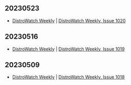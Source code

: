 ## 20230523
- [DistroWatch Weekly](https://distrowatch.com/weekly.php) | [DistroWatch Weekly, Issue 1020](https://distrowatch.com/weekly.php?issue=20230522)

## 20230516
- [DistroWatch Weekly](https://distrowatch.com/weekly.php) | [DistroWatch Weekly, Issue 1019](https://distrowatch.com/weekly.php?issue=20230515)

## 20230509
- [DistroWatch Weekly](https://distrowatch.com/weekly.php) | [DistroWatch Weekly, Issue 1018](https://distrowatch.com/weekly.php?issue=20230508)

